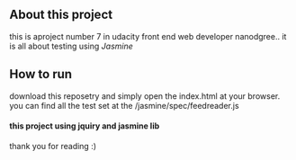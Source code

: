 ## About this project

this is aproject number 7 in udacity front end web developer nanodgree..
it is all about testing using *Jasmine*

## How to run

download this reposetry and simply open the index.html at your browser.
you can find all the test set at the /jasmine/spec/feedreader.js

#### this project using jquiry and jasmine lib

thank you for reading :)